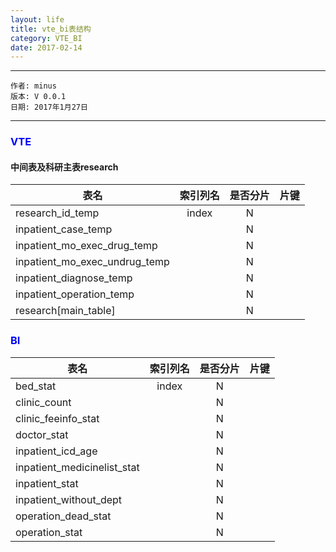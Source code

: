```yaml
---
layout: life
title: vte_bi表结构
category: VTE_BI
date: 2017-02-14
---
```


******

	作者: minus
	版本: V 0.0.1
	日期: 2017年1月27日

<!-- more -->

*******

### <font color="blue" style="font-weight:bold">VTE</font>
#### 中间表及科研主表research

| 表名                         | 索引列名           | 是否分片  | 片键   |
| -------------                |:-------------:    | :-----:  |  ----: |
| research_id_temp             | index             |  N       |        |
| inpatient_case_temp          |                   |  N       |        |
| inpatient_mo_exec_drug_temp  |                   |  N       |        |
| inpatient_mo_exec_undrug_temp|                   |  N       |        |
| inpatient_diagnose_temp      |                   |  N       |        |
| inpatient_operation_temp     |                   |  N       |        |
| research[main_table]         |                   |  N       |        |


### <font color="blue" style="font-weight:bold">BI</font>

| 表名                         | 索引列名           | 是否分片  | 片键   |
| -------------                |:-------------:    | :-----:  |  ----: |
| bed_stat                     | index             |  N       |        |
| clinic_count                 |                   |  N       |        |
| clinic_feeinfo_stat          |                   |  N       |        |
| doctor_stat                  |                   |  N       |        |
| inpatient_icd_age            |                   |  N       |        |
| inpatient_medicinelist_stat  |                   |  N       |        |
| inpatient_stat               |                   |  N       |        |
| inpatient_without_dept       |                   |  N       |        |
| operation_dead_stat          |                   |  N       |        |
| operation_stat               |                   |  N       |        |
